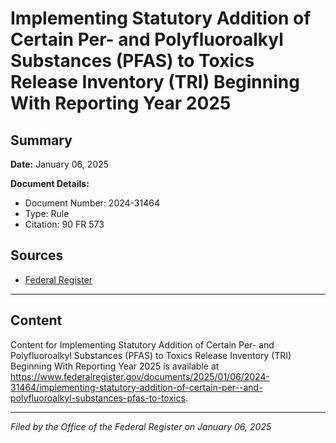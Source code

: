 # Implementing Statutory Addition of Certain Per- and Polyfluoroalkyl Substances (PFAS) to Toxics Release Inventory (TRI) Beginning With Reporting Year 2025

## Summary

**Date:** January 06, 2025

**Document Details:**
- Document Number: 2024-31464
- Type: Rule
- Citation: 90 FR 573

## Sources
- [Federal Register](https://www.federalregister.gov/documents/2025/01/06/2024-31464/implementing-statutory-addition-of-certain-per--and-polyfluoroalkyl-substances-pfas-to-toxics)

---

## Content

Content for Implementing Statutory Addition of Certain Per- and Polyfluoroalkyl Substances (PFAS) to Toxics Release Inventory (TRI) Beginning With Reporting Year 2025 is available at https://www.federalregister.gov/documents/2025/01/06/2024-31464/implementing-statutory-addition-of-certain-per--and-polyfluoroalkyl-substances-pfas-to-toxics.

---

*Filed by the Office of the Federal Register on January 06, 2025*
